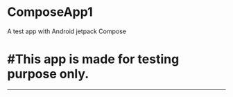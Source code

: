 # ComposeApp1
A test app with Android jetpack Compose
# #This app is made for testing purpose only.
-------------------------------------------------
